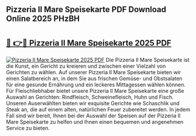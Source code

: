 ## Pizzeria Il Mare Speisekarte PDF Download Online 2025 PHzBH

# <h2><a href="http://gc928kx.nevu.top/?p=Pizzeria+Il+Mare+Speisekarte">🔗 👉🔴 Pizzeria Il Mare Speisekarte 2025 PDF</a></h2>

[![Pizzeria Il Mare Speisekarte 2025 PDF](https://i.imgur.com/dBaPXMq.png)](http://gc928kx.nevu.top/?p=Pizzeria+Il+Mare+Speisekarte)
Die Pizzeria Il Mare Speisekarte ist die Kunst, ein Gericht zu kreieren und zwischen einer Vielzahl von Gerichten zu wählen. Auf unserer Pizzeria Il Mare Speisekarte bieten wir einen Salatbereich an, in dem Sie aus frischen Gemüse- und Obstsalaten für eine gesunde Ernährung und ein leckeres Mittagessen wählen können. Für Fleischliebhaber bietet unsere Pizzeria Il Mare Speisekarte eine große Auswahl an Gerichten: Rindfleisch, Schweinefleisch, Huhn und Fisch. Unseren Auserwählten bieten wir exquisite Gerichte wie Schaschlik und Steak an, die auf einem alten, natürlichen Feuer zubereitet werden. In jedem Fall sind wir bereit, Ihnen bei der Auswahl der Speisen auf der Pizzeria Il Mare Speisekarte zu helfen und Ihnen einen bequemen und angenehmen Service zu bieten.
